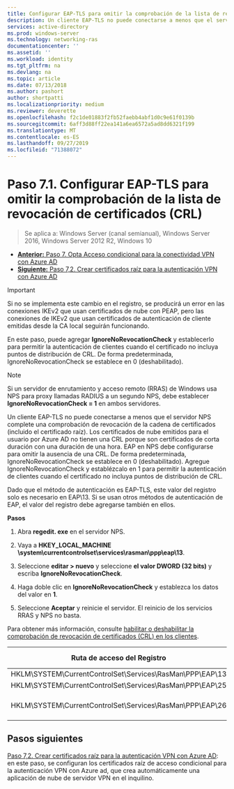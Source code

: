 ```yaml
---
title: Configurar EAP-TLS para omitir la comprobación de la lista de revocación de certificados (CRL)
description: Un cliente EAP-TLS no puede conectarse a menos que el servidor NPS complete una comprobación de revocación de la cadena de certificados (incluido el certificado raíz) del cliente y compruebe que los certificados se han revocado.
services: active-directory
ms.prod: windows-server
ms.technology: networking-ras
documentationcenter: ''
ms.assetid: ''
ms.workload: identity
ms.tgt_pltfrm: na
ms.devlang: na
ms.topic: article
ms.date: 07/13/2018
ms.author: pashort
author: shortpatti
ms.localizationpriority: medium
ms.reviewer: deverette
ms.openlocfilehash: f2c1de01883f2fb52faebb4abf1d0c9e61f0139b
ms.sourcegitcommit: 6aff3d88ff22ea141a6ea6572a5ad8dd6321f199
ms.translationtype: MT
ms.contentlocale: es-ES
ms.lasthandoff: 09/27/2019
ms.locfileid: "71388072"
---
```

# <a name="step-71-configure-eap-tls-to-ignore-certificate-revocation-list-crl-checking"></a>Paso 7.1. Configurar EAP-TLS para omitir la comprobación de la lista de revocación de certificados (CRL)

>Se aplica a: Windows Server (canal semianual), Windows Server 2016, Windows Server 2012 R2, Windows 10

- [**Anterior:** Paso 7. Opta Acceso condicional para la conectividad VPN con Azure AD](ad-ca-vpn-connectivity-windows10.md)
- [**Siguiente:** Paso 7,2. Crear certificados raíz para la autenticación VPN con Azure AD](vpn-create-root-cert-for-vpn-auth-azure-ad.md)

>[!IMPORTANT]
>Si no se implementa este cambio en el registro, se producirá un error en las conexiones IKEv2 que usan certificados de nube con PEAP, pero las conexiones de IKEv2 que usan certificados de autenticación de cliente emitidas desde la CA local seguirán funcionando.

En este paso, puede agregar **IgnoreNoRevocationCheck** y establecerlo para permitir la autenticación de clientes cuando el certificado no incluya puntos de distribución de CRL. De forma predeterminada, IgnoreNoRevocationCheck se establece en 0 (deshabilitado).

>[!NOTE]
>Si un servidor de enrutamiento y acceso remoto (RRAS) de Windows usa NPS para proxy llamadas RADIUS a un segundo NPS, debe establecer **IgnoreNoRevocationCheck = 1** en ambos servidores.

Un cliente EAP-TLS no puede conectarse a menos que el servidor NPS complete una comprobación de revocación de la cadena de certificados (incluido el certificado raíz). Los certificados de nube emitidos para el usuario por Azure AD no tienen una CRL porque son certificados de corta duración con una duración de una hora. EAP en NPS debe configurarse para omitir la ausencia de una CRL. De forma predeterminada, IgnoreNoRevocationCheck se establece en 0 (deshabilitado). Agregue IgnoreNoRevocationCheck y establézcalo en 1 para permitir la autenticación de clientes cuando el certificado no incluya puntos de distribución de CRL. 

Dado que el método de autenticación es EAP-TLS, este valor del registro solo es necesario en EAP\13. Si se usan otros métodos de autenticación de EAP, el valor del registro debe agregarse también en ellos. 

**Pasos**

1. Abra **regedit. exe** en el servidor NPS.

2. Vaya a **HKEY_LOCAL_MACHINE \system\currentcontrolset\services\rasman\ppp\eap\13**.

3. Seleccione **editar > nuevo** y seleccione **el valor DWORD (32 bits)** y escriba **IgnoreNoRevocationCheck**.

4. Haga doble clic en **IgnoreNoRevocationCheck** y establezca los datos del valor en **1**.

5. Seleccione **Aceptar** y reinicie el servidor. El reinicio de los servicios RRAS y NPS no basta.

Para obtener más información, consulte [habilitar o deshabilitar la comprobación de revocación de certificados (CRL) en los clientes](https://technet.microsoft.com/library/bb680540.aspx).


|Ruta de acceso del Registro  |Extensión EAP  |
|---------|---------|
|HKLM\SYSTEM\CurrentControlSet\Services\RasMan\PPP\EAP\13     |EAP-TLS         |
|HKLM\SYSTEM\CurrentControlSet\Services\RasMan\PPP\EAP\25     |PEAP         |
|HKLM\SYSTEM\CurrentControlSet\Services\RasMan\PPP\EAP\26     |EAP-MSCHAP V2         |

## <a name="next-steps"></a>Pasos siguientes

[Paso 7,2. Crear certificados raíz para la autenticación VPN con Azure AD](vpn-create-root-cert-for-vpn-auth-azure-ad.md): en este paso, se configuran los certificados raíz de acceso condicional para la autenticación VPN con Azure ad, que crea automáticamente una aplicación de nube de servidor VPN en el inquilino.
